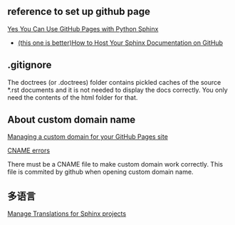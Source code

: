 ## reference to set up github page

[Yes You Can Use GitHub Pages with Python Sphinx](https://www.docslikecode.com/articles/github-pages-python-sphinx/)

* [(this one is better)How to Host Your Sphinx Documentation on GitHub](https://python.plainenglish.io/how-to-host-your-sphinx-documentation-on-github-550254f325ae)


## .gitignore

The doctrees (or .doctrees) folder contains pickled caches of the source *.rst documents and it is not needed to display the docs correctly. You only need the contents of the html folder for that.

## About custom domain name

[Managing a custom domain for your GitHub Pages site](https://docs.github.com/en/pages/configuring-a-custom-domain-for-your-github-pages-site/managing-a-custom-domain-for-your-github-pages-site)

[CNAME errors](https://docs.github.com/en/pages/configuring-a-custom-domain-for-your-github-pages-site/troubleshooting-custom-domains-and-github-pages#cname-errors)

There must be a CNAME file to make custom domain work correctly.
This file is commited by github when opening custom domain name.

## 多语言

[Manage Translations for Sphinx projects](https://docs.readthedocs.io/en/stable/guides/manage-translations-sphinx.html)